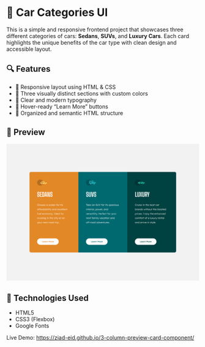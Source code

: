 # 🚗 Car Categories UI

This is a simple and responsive frontend project that showcases three different categories of cars: **Sedans**, **SUVs**, and **Luxury Cars**. Each card highlights the unique benefits of the car type with clean design and accessible layout.

## 🔍 Features

- 🔹 Responsive layout using HTML & CSS
- 🔹 Three visually distinct sections with custom colors
- 🔹 Clear and modern typography
- 🔹 Hover-ready “Learn More” buttons
- 🔹 Organized and semantic HTML structure

## 📸 Preview

![Project Screenshot](./Screenshot.png)

## 🧱 Technologies Used

- HTML5
- CSS3 (Flexbox)
- Google Fonts

Live Demo:
https://ziad-eid.github.io/3-column-preview-card-component/
